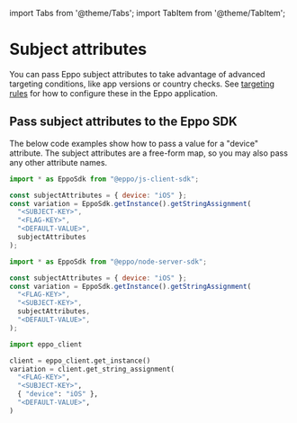 import Tabs from '@theme/Tabs';
import TabItem from '@theme/TabItem';

# Subject attributes

You can pass Eppo subject attributes to take advantage of advanced targeting conditions, like app versions or country checks. See [targeting rules](/feature-flagging/concepts/targeting) for how to configure these in the Eppo application.

## Pass subject attributes to the Eppo SDK

The below code examples show how to pass a value for a "device" attribute. The subject attributes are a free-form map, so you may also pass any other attribute names.

<Tabs>
<TabItem value="javascript" label="JavaScript (Client)">

```javascript
import * as EppoSdk from "@eppo/js-client-sdk";

const subjectAttributes = { device: "iOS" };
const variation = EppoSdk.getInstance().getStringAssignment(
  "<SUBJECT-KEY>",
  "<FLAG-KEY>",
  "<DEFAULT-VALUE>",
  subjectAttributes
);
```

</TabItem>

<TabItem value="node" label="Node">

```javascript
import * as EppoSdk from "@eppo/node-server-sdk";

const subjectAttributes = { device: "iOS" };
const variation = EppoSdk.getInstance().getStringAssignment(
  "<FLAG-KEY>",
  "<SUBJECT-KEY>",
  subjectAttributes,
  "<DEFAULT-VALUE>",
);
```

</TabItem>

<TabItem value="python" label="Python">

```python
import eppo_client

client = eppo_client.get_instance()
variation = client.get_string_assignment(
  "<FLAG-KEY>",
  "<SUBJECT-KEY>",
  { "device": "iOS" },
  "<DEFAULT-VALUE>",
)
```

</TabItem>
</Tabs>